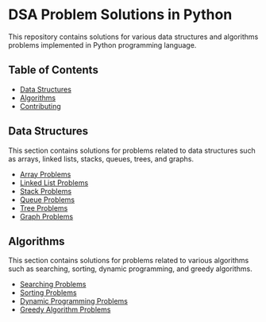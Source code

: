 # DSA Problem Solutions in Python

This repository contains solutions for various data structures and algorithms problems implemented in Python programming language.

## Table of Contents

- [Data Structures](#data-structures)
- [Algorithms](#algorithms)
- [Contributing](#contributing)

## Data Structures

This section contains solutions for problems related to data structures such as arrays, linked lists, stacks, queues, trees, and graphs.

- [Array Problems](./array_problems)
- [Linked List Problems](./linked_list_problems)
- [Stack Problems](./stack_problems)
- [Queue Problems](./queue_problems)
- [Tree Problems](./tree_problems)
- [Graph Problems](./graph_problems)

## Algorithms

This section contains solutions for problems related to various algorithms such as searching, sorting, dynamic programming, and greedy algorithms.

- [Searching Problems](./searching_problems)
- [Sorting Problems](./sorting_problems)
- [Dynamic Programming Problems](./dynamic_programming_problems)
- [Greedy Algorithm Problems](./greedy_algorithm_problems)
